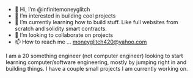 - 👋 Hi, I’m @infinitemoneyglitch
- 👀 I’m interested in building cool projects
- 🌱 I’m currently learning how to build stuff. Like full websites from scratch and solidity smart contracts.  
- 💞️ I’m looking to collaborate on projects
- 📫 How to reach me ... moneyglitch420@yahoo.com

I am a 20 something engineer (not computer engineer) looking to start learning computer/software engineering, mostly by jumping right in and building things. I have a couple small projects I am currently working on.
